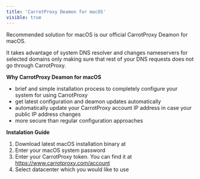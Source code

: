 ```yaml
---
title: 'CarrotProxy Deamon for macOS'
visible: true
---
```


Recommended solution for macOS is our official CarrotProxy Deamon for macOS.

It takes advantage of system DNS resolver and changes nameservers for selected domains only making sure that rest of your DNS requests does not go through CarrotProxy.

**Why CarrotProxy Deamon for macOS**
* brief and simple installation process to completely configure your system for using CarrotProxy 
* get latest configuration and deamon updates automatically
* automatically update your CarrotProxy account IP address in case your public IP address changes
* more secure than regular configuration approaches

**Instalation Guide**
1. Download latest macOS installation binary at
2. Enter your macOS system password
3. Enter your CarrotProxy token. You can find it at https://www.carrotproxy.com/account
4. Select datacenter which you would like to use
